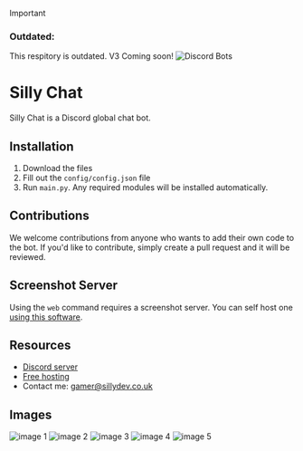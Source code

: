 > [!IMPORTANT]
>
> ### Outdated:
>
> This respitory is outdated. V3 Coming soon!
![Discord Bots](https://top.gg/api/widget/1051199485168066610.svg)
# Silly Chat

Silly Chat is a Discord global chat bot.

## Installation

1. Download the files
2. Fill out the `config/config.json` file
3. Run `main.py`. Any required modules will be installed automatically.

## Contributions

We welcome contributions from anyone who wants to add their own code to the bot. If you'd like to contribute, simply create a pull request and it will be reviewed.

## Screenshot Server

Using the `web` command requires a screenshot server. You can self host one [using this software](https://github.com/browserless/chrome).

## Resources

- [Discord server](https://discord.gg/3qvpkgWSbF)
- [Free hosting](https://panel.sillydev.co.uk)
- Contact me: gamer@sillydev.co.uk

## Images

![image 1](https://user-images.githubusercontent.com/79448904/217915467-02718cde-3404-42c8-b89d-d3533032faed.png)
![image 2](https://user-images.githubusercontent.com/79448904/217915602-4dd89a59-043c-4775-9f3f-bd2a36632773.png)
![image 3](https://user-images.githubusercontent.com/79448904/217915642-b9873d2a-a68b-403d-9c59-32f480a59283.png)
![image 4](https://user-images.githubusercontent.com/79448904/217915777-dcf5cab7-e955-4ce0-b438-ca39334f5937.png)
![image 5](https://user-images.githubusercontent.com/79448904/217915814-1d22ebdb-9021-4769-9022-759d582dbd73.png)
